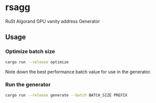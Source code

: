 # rsagg

RuSt Algorand GPU vanity address Generator

## Usage

### Optimize batch size

```bash
cargo run --release optimize
```

Note down the best performance batch value for use in the generator.

### Run the generator

```bash
cargo run --release generate --batch BATCH_SIZE PREFIX
```